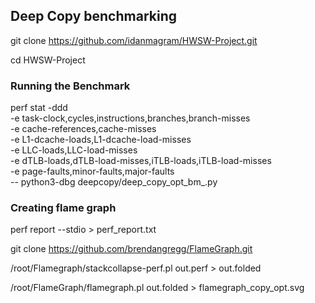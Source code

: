 ## Deep Copy benchmarking

git clone https://github.com/idanmagram/HWSW-Project.git

cd HWSW-Project

### Running the Benchmark
perf stat -ddd \
  -e task-clock,cycles,instructions,branches,branch-misses \
  -e cache-references,cache-misses \
  -e L1-dcache-loads,L1-dcache-load-misses \
  -e LLC-loads,LLC-load-misses \
  -e dTLB-loads,dTLB-load-misses,iTLB-loads,iTLB-load-misses \
  -e page-faults,minor-faults,major-faults \
  -- python3-dbg deepcopy/deep_copy_opt_bm_.py

### Creating flame graph

perf report --stdio > perf_report.txt

git clone https://github.com/brendangregg/FlameGraph.git

/root/Flamegraph/stackcollapse-perf.pl out.perf > out.folded

/root/FlameGraph/flamegraph.pl out.folded > flamegraph_copy_opt.svg

